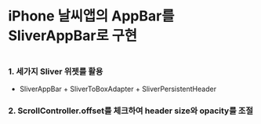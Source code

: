 # iPhone 날씨앱의 AppBar를 SliverAppBar로 구현

![<img src="https://user-images.githubusercontent.com/10203092/253147352-388058dd-1bb2-42c1-a59f-b35aa48aab83.png">](https://github.com/gcback/sliver_to_apple_weather/assets/10203092/0932a6b0-851a-465f-a695-7349f661a7cb)




### 1. 세가지 Sliver 위젯를 활용
  - SliverAppBar + SliverToBoxAdapter + SliverPersistentHeader

### 2. ScrollController.offset를 체크하여 header size와 opacity를 조절
